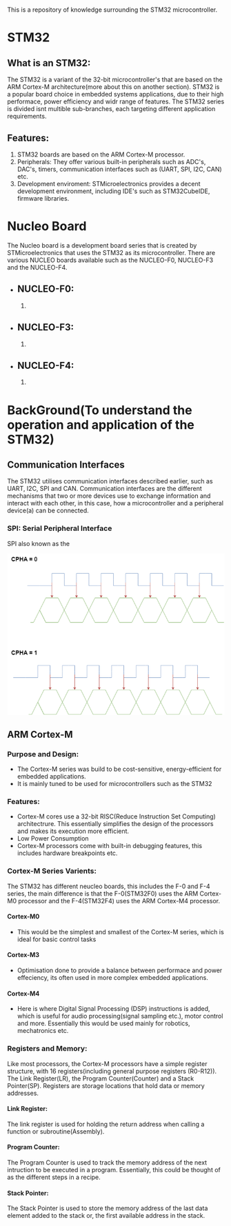 # 
This is a repository of knowledge surrounding the STM32 microcontroller.

# STM32
## What is an STM32:
The STM32 is a variant of the 32-bit microcontroller's that are based on the ARM Cortex-M architecture(more about this on another section). 
STM32 is a popular board choice in embedded systems applications, due to their high performace, power efficiency and widr range of features.
The STM32 series is divided isnt multible sub-branches, each targeting different application requirements.

## Features:
1. STM32 boards are based on the ARM Cortex-M processor.
2. Peripherals: They offer various built-in peripherals such as ADC's, DAC's, timers, communication interfaces such as (UART, SPI, I2C, CAN) etc.
3. Development enviroment: STMicroelectronics provides a decent development environment, including IDE's such as STM32CubeIDE, firmware libraries.

# Nucleo Board
The Nucleo board is a development board series that is created by STMicroelectronics that uses the STM32 as its microcontroller. There are various NUCLEO boards available such as the NUCLEO-F0, NUCLEO-F3 and the NUCLEO-F4. 
- ## NUCLEO-F0:
    1. 
- ## NUCLEO-F3:
    1. 
- ## NUCLEO-F4:
    1.  

# BackGround(To understand the operation and application of the STM32)

## Communication Interfaces
The STM32 utilises communication interfaces described earlier, such as UART, I2C, SPI and CAN. Communication interfaces are the different mechanisms that two or more devices use to exchange information and interact with each other, in this case, how a microcontroller and a peripheral device(a) can be connected.

### SPI: Serial Peripheral Interface
SPI also known as the 


![Alt text](./Images/SPI_INTERFACE_LEADING_EDGE.drawio.png)

## ARM Cortex-M

### Purpose and Design:
* The Cortex-M series was build to be cost-sensitive, energy-efficient for embedded applications.
* It is mainly tuned to be used for microcontrollers such as the STM32

### Features:
* Cortex-M cores use a 32-bit RISC(Reduce Instruction Set Computing) architectrure. This essentially simplifies the design of the processors and makes its execution more efficient.
* Low Power Consumption
* Cortex-M processors come with built-in debugging features, this includes hardware breakpoints etc.

### Cortex-M Series Varients:
The STM32 has different neucleo boards, this includes the F-0 and F-4 series, the main difference is that the F-0(STM32F0) uses the ARM Cortex-M0 processor and the F-4(STM32F4) uses the ARM Cortex-M4 processor.

#### Cortex-M0
* This would be the simplest and smallest of the Cortex-M series, which is ideal for basic control tasks
#### Cortex-M3
* Optimisation done to provide a balance between performace and power effeciency, its often used in more complex embedded applications.
#### Cortex-M4
* Here is where Digital Signal Processing (DSP) instructions is added, which is useful for audio processing(signal sampling etc.), motor control and more. Essentially this would be used mainly for robotics, mechatronics etc.



### Registers and Memory:
Like most processors, the Cortex-M processors have a simple register structure, with 16 registers(including general purpose registers (R0-R12)). The Link Register(LR), the Program Counter(Counter) and a Stack Pointer(SP). Registers are storage locations that hold data or memory addresses.
#### Link Register:
The link register is used for holding the return address when calling a function or subroutine(Assembly).
#### Program Counter: 
The Program Counter is used to track the memory address of the next intruction to be executed in a program. Essentially, this could be thought of as the different steps in a recipe.
#### Stack Pointer:

The Stack Pointer is used to store the memory address of the last data element added to the stack or, the first available address in the stack.
